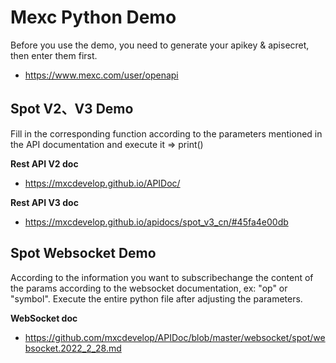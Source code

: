 # Mexc Python Demo

Before you use the demo, you need to generate your apikey & apisecret, then enter them first.

* <https://www.mexc.com/user/openapi>

## Spot V2、V3 Demo 

Fill in the corresponding function according to the parameters mentioned in the API documentation and execute it => print()

**Rest API V2 doc**

* <https://mxcdevelop.github.io/APIDoc/>

**Rest API V3 doc**

* <https://mxcdevelop.github.io/apidocs/spot_v3_cn/#45fa4e00db>

## Spot Websocket Demo 

According to the information you want to subscribechange the content of the params according to the websocket documentation, ex: "op" or "symbol". Execute the entire python file after adjusting the parameters.

**WebSocket doc**

* <https://github.com/mxcdevelop/APIDoc/blob/master/websocket/spot/websocket.2022_2_28.md>
